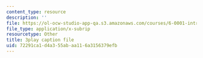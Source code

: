 ```yaml
---
content_type: resource
description: ''
file: https://ol-ocw-studio-app-qa.s3.amazonaws.com/courses/6-0001-introduction-to-computer-science-and-programming-in-python-fall-2016/72291ca1d4a355abaa116a3156379efb_o9nW0uBqvEo.vtt
file_type: application/x-subrip
resourcetype: Other
title: 3play caption file
uid: 72291ca1-d4a3-55ab-aa11-6a3156379efb
---
```

